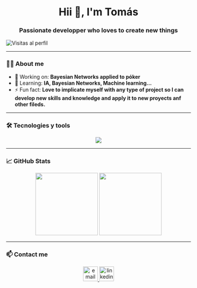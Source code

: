 <h1 align="center">Hii 👋, I'm Tomás </h1>
<h3 align="center">Passionate developper who loves to create new things</h3>

![Visitas al perfil](https://komarev.com/ghpvc/?username=Tomas-Machin&color=blue)

---

### 🧑‍💻 About me
- 🔭 Working on: **Bayesian Networks applied to póker**
- 🌱 Learning: **IA, Bayesian Networks, Machine learning...**
- ⚡ Fun fact: **Love to implicate myself with any type of project so I can develop new skills and knowledge and apply it to new proyects anf other fileds.**

---

### 🛠️ Tecnologies y tools

<div align="center">
  <img src="https://skillicons.dev/icons?i=vscode,git,pycharm,linux,js,html,css,python,c,java,nodejs,bash,mysql,mongodb" />
</div>

---

### 📈 GitHub Stats

<div align="center">
  <img src="https://github-readme-stats.vercel.app/api?username=Tomas-Machin&show_icons=true&theme=radical" height="170" />
  <img src="https://github-readme-stats.vercel.app/api/top-langs/?username=Tomas-Machin&layout=compact&theme=radical" height="170" />
</div>

---

### 📫 Contact me 

<p align="center">
  <a href="mailto:tm.esteve@gmail.com" target="_blank">
    <img src="https://cdn.jsdelivr.net/gh/devicons/devicon/icons/google/google-original.svg" height="40" alt="email" />
  </a>
  <a href="https://www.linkedin.com/in/tom%C3%A1s-mach%C3%ADn-esteve-739218267/" target="_blank">
    <img src="https://cdn.jsdelivr.net/gh/devicons/devicon/icons/linkedin/linkedin-original.svg" height="40" alt="linkedin" />
  </a>
  <!--<a href="https://tuportafolio.com" target="_blank">
    <img src="https://raw.githubusercontent.com/devicons/devicon/master/icons/chrome/chrome-original.svg" height="40" alt="portafolio" />
  </a>-->

